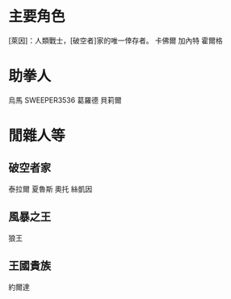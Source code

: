 <!-- TITLE: 人物介紹 -->
<!-- SUBTITLE:  -->

# 主要角色
[萊因]：人類戰士，[破空者]家的唯一倖存者。
卡佛爾
加內特
霍爾格

# 助拳人
烏馬
SWEEPER3536
葛羅德
貝莉爾
# 閒雜人等
## 破空者家
泰拉爾
夏魯斯
奧托
絲凱因
## 風暴之王
狼王
## 王國貴族
約爾達